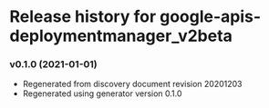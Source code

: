 # Release history for google-apis-deploymentmanager_v2beta

### v0.1.0 (2021-01-01)

* Regenerated from discovery document revision 20201203
* Regenerated using generator version 0.1.0


